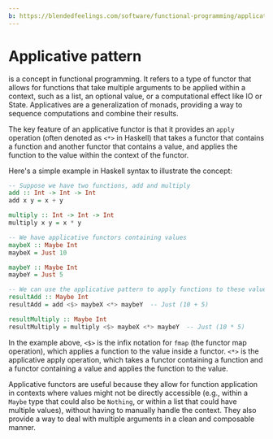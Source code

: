 ```yaml
---
b: https://blendedfeelings.com/software/functional-programming/applicative.md
---
```


# Applicative pattern 
is a concept in functional programming. It refers to a type of functor that allows for functions that take multiple arguments to be applied within a context, such as a list, an optional value, or a computational effect like IO or State. Applicatives are a generalization of monads, providing a way to sequence computations and combine their results.

The key feature of an applicative functor is that it provides an `apply` operation (often denoted as `<*>` in Haskell) that takes a functor that contains a function and another functor that contains a value, and applies the function to the value within the context of the functor.

Here's a simple example in Haskell syntax to illustrate the concept:

```haskell
-- Suppose we have two functions, add and multiply
add :: Int -> Int -> Int
add x y = x + y

multiply :: Int -> Int -> Int
multiply x y = x * y

-- We have applicative functors containing values
maybeX :: Maybe Int
maybeX = Just 10

maybeY :: Maybe Int
maybeY = Just 5

-- We can use the applicative pattern to apply functions to these values
resultAdd :: Maybe Int
resultAdd = add <$> maybeX <*> maybeY  -- Just (10 + 5)

resultMultiply :: Maybe Int
resultMultiply = multiply <$> maybeX <*> maybeY  -- Just (10 * 5)
```

In the example above, `<$>` is the infix notation for `fmap` (the functor map operation), which applies a function to the value inside a functor. `<*>` is the applicative apply operation, which takes a functor containing a function and a functor containing a value and applies the function to the value.

Applicative functors are useful because they allow for function application in contexts where values might not be directly accessible (e.g., within a `Maybe` type that could also be `Nothing`, or within a list that could have multiple values), without having to manually handle the context. They also provide a way to deal with multiple arguments in a clean and composable manner.